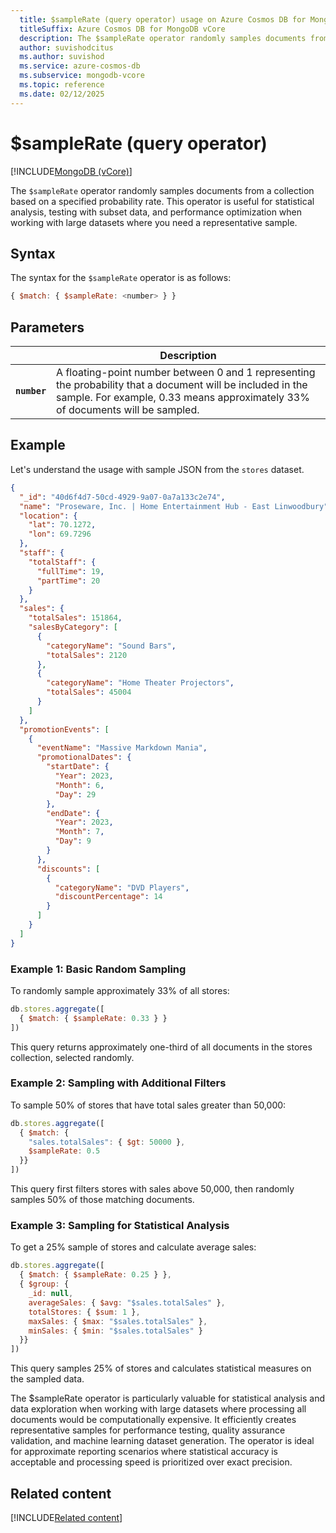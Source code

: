 ```yaml
---
  title: $sampleRate (query operator) usage on Azure Cosmos DB for MongoDB vCore
  titleSuffix: Azure Cosmos DB for MongoDB vCore
  description: The $sampleRate operator randomly samples documents from a collection based on a specified probability rate, useful for statistical analysis and testing.
  author: suvishodcitus
  ms.author: suvishod
  ms.service: azure-cosmos-db
  ms.subservice: mongodb-vcore
  ms.topic: reference
  ms.date: 02/12/2025
---
```


# $sampleRate (query operator)

[!INCLUDE[MongoDB (vCore)](~/reusable-content/ce-skilling/azure/includes/cosmos-db/includes/appliesto-mongodb-vcore.md)]

The `$sampleRate` operator randomly samples documents from a collection based on a specified probability rate. This operator is useful for statistical analysis, testing with subset data, and performance optimization when working with large datasets where you need a representative sample.

## Syntax

The syntax for the `$sampleRate` operator is as follows:

```javascript
{ $match: { $sampleRate: <number> } }
```

## Parameters

| | Description |
| --- | --- |
| **`number`** | A floating-point number between 0 and 1 representing the probability that a document will be included in the sample. For example, 0.33 means approximately 33% of documents will be sampled. |

## Example

Let's understand the usage with sample JSON from the `stores` dataset.

```json
{
  "_id": "40d6f4d7-50cd-4929-9a07-0a7a133c2e74",
  "name": "Proseware, Inc. | Home Entertainment Hub - East Linwoodbury",
  "location": {
    "lat": 70.1272,
    "lon": 69.7296
  },
  "staff": {
    "totalStaff": {
      "fullTime": 19,
      "partTime": 20
    }
  },
  "sales": {
    "totalSales": 151864,
    "salesByCategory": [
      {
        "categoryName": "Sound Bars",
        "totalSales": 2120
      },
      {
        "categoryName": "Home Theater Projectors",
        "totalSales": 45004
      }
    ]
  },
  "promotionEvents": [
    {
      "eventName": "Massive Markdown Mania",
      "promotionalDates": {
        "startDate": {
          "Year": 2023,
          "Month": 6,
          "Day": 29
        },
        "endDate": {
          "Year": 2023,
          "Month": 7,
          "Day": 9
        }
      },
      "discounts": [
        {
          "categoryName": "DVD Players",
          "discountPercentage": 14
        }
      ]
    }
  ]
}
```

### Example 1: Basic Random Sampling

To randomly sample approximately 33% of all stores:

```javascript
db.stores.aggregate([
  { $match: { $sampleRate: 0.33 } }
])
```

This query returns approximately one-third of all documents in the stores collection, selected randomly.

### Example 2: Sampling with Additional Filters

To sample 50% of stores that have total sales greater than 50,000:

```javascript
db.stores.aggregate([
  { $match: { 
    "sales.totalSales": { $gt: 50000 },
    $sampleRate: 0.5 
  }}
])
```

This query first filters stores with sales above 50,000, then randomly samples 50% of those matching documents.

### Example 3: Sampling for Statistical Analysis

To get a 25% sample of stores and calculate average sales:

```javascript
db.stores.aggregate([
  { $match: { $sampleRate: 0.25 } },
  { $group: {
    _id: null,
    averageSales: { $avg: "$sales.totalSales" },
    totalStores: { $sum: 1 },
    maxSales: { $max: "$sales.totalSales" },
    minSales: { $min: "$sales.totalSales" }
  }}
])
```

This query samples 25% of stores and calculates statistical measures on the sampled data.

The $sampleRate operator is particularly valuable for statistical analysis and data exploration when working with large datasets where processing all documents would be computationally expensive. It efficiently creates representative samples for performance testing, quality assurance validation, and machine learning dataset generation. The operator is ideal for approximate reporting scenarios where statistical accuracy is acceptable and processing speed is prioritized over exact precision.


## Related content

[!INCLUDE[Related content](../includes/related-content.md)]
